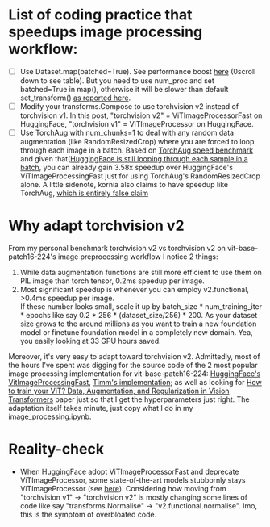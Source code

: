 # List of coding practice that speedups image processing workflow:
- [ ] Use Dataset.map(batched=True). See performance boost [here](https://huggingface.co/learn/nlp-course/en/chapter5/3?fw=pt#the-map-methods-superpowers) (0scroll down to see table). But you need to use num_proc and set batched=True in map(), otherwise it will be slower than default set_transform() [as reported here](https://discuss.huggingface.co/t/using-map-take-7-2x-times-longer-than-set-transform/62285).
- [ ] Modify your transforms.Compose to use torchvision v2 instead of torchvision v1. In this post, "torchvision v2" = ViTImageProcessorFast on HuggingFace, "torchvision v1" = ViTImageProcessor on HuggingFace. 
- [ ] Use TorchAug with num_chunks=1 to deal with any random data augmentation (like RandomResizedCrop) where you are forced to loop through each image in a batch. Based on [TorchAug speed benchmark](https://github.com/juliendenize/torchaug/blob/main/docs/source/include/speed_comparison.md) and given that([HuggingFace is still looping through each sample in a batch](https://github.com/huggingface/transformers/blob/main/src/transformers/image_processing_utils_fast.py#L721-L738), you can already gain 3.58x speedup over HuggingFace's ViTImageProcessingFast just for using TorchAug's RandomResizedCrop alone. A little sidenote, kornia also claims to have speedup like TorchAug, [which is entirely false claim](https://github.com/kornia/kornia/issues/1559)
  
# Why adapt torchvision v2 
From my personal benchmark torchvision v2 vs torchvision v2 on vit-base-patch16-224's image preprocessing workflow I notice 2 things:
1. While data augmentation functions are still more efficient to use them on PIL image than torch tensor, 0.2ms speedup per image.
2. Most significant speedup is whenever you can employ v2.functional, >0.4ms speedup per image. <br>
If these number looks small, scale it up by batch_size * num_training_iter * epochs like say 0.2 * 256 * (dataset_size/256) * 200. As your dataset size grows to the around millions as you want to train a new foundation model or finetune foundation model in a completely new domain. Yea, you easily looking at 33 GPU hours saved.

Moreover, it's very easy to adapt toward torchvision v2. Admittedly, most of the hours I've spent was digging for the source code of the 2 most popular image processing implementation for vit-base-patch16-224: [HuggingFace's VitImageProcessingFast](https://github.com/huggingface/transformers/blob/v4.49.0/src/transformers/models/vit/image_processing_vit.py#L152-L283), [Timm's implementation](https://github.com/huggingface/transformers/blob/main/examples/pytorch/image-classification/run_image_classification.py#L337-L362); as well as looking for [How to train your ViT? Data, Augmentation, and Regularization in Vision Transformers](https://arxiv.org/abs/2106.10270) paper just so that I get the hyperparameters just right. The adaptation itself takes minute, just copy what I do in my image_processing.ipynb.

# Reality-check
- When HuggingFace adopt ViTImageProcessorFast and deprecate ViTImageProcessor, some state-of-the-art models stubbornly stays ViTImageProcessor (see [here](https://github.com/huggingface/transformers/issues/36193)). Considering how moving from "torchvision v1" -> "torchvision v2" is mostly changing some lines of code like say "transforms.Normalise" -> "v2.functional.normalise". Imo, this is the symptom of overbloated code.
